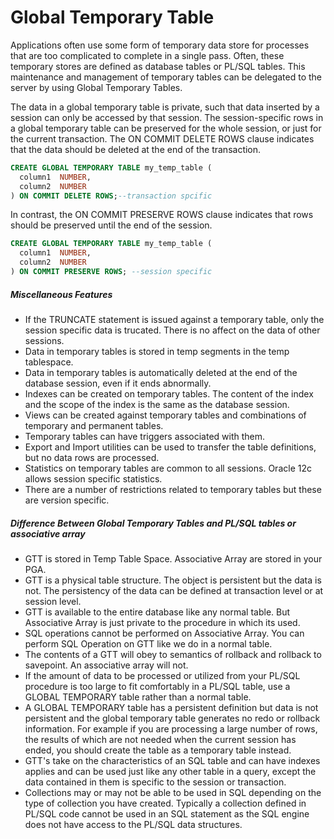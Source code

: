# Global Temporary Table

Applications often use some form of temporary data store for processes that are too complicated to complete in a single pass. Often, these temporary stores are defined as database tables or PL/SQL tables. This maintenance and management of temporary tables can be delegated to the server by using Global Temporary Tables.  

The data in a global temporary table is private, such that data inserted by a session can only be accessed by that session. The session-specific rows in a global temporary table can be preserved for the whole session, or just for the current transaction. The ON COMMIT DELETE ROWS clause indicates that the data should be deleted at the end of the transaction.  
```sql
CREATE GLOBAL TEMPORARY TABLE my_temp_table (
  column1  NUMBER,
  column2  NUMBER
) ON COMMIT DELETE ROWS;--transaction spcific
```
In contrast, the ON COMMIT PRESERVE ROWS clause indicates that rows should be preserved until the end of the session.
```sql
CREATE GLOBAL TEMPORARY TABLE my_temp_table (
  column1  NUMBER,
  column2  NUMBER
) ON COMMIT PRESERVE ROWS; --session specific
```
##### Miscellaneous Features

* If the TRUNCATE statement is issued against a temporary table, only the session specific data is trucated. There is no affect on the data of other sessions.
* Data in temporary tables is stored in temp segments in the temp tablespace.
* Data in temporary tables is automatically deleted at the end of the database session, even if it ends abnormally.
* Indexes can be created on temporary tables. The content of the index and the scope of the index is the same as the database session.
* Views can be created against temporary tables and combinations of temporary and permanent tables.
* Temporary tables can have triggers associated with them.
* Export and Import utilities can be used to transfer the table definitions, but no data rows are processed.
* Statistics on temporary tables are common to all sessions. Oracle 12c allows session specific statistics.
* There are a number of restrictions related to temporary tables but these are version specific.

##### Difference Between Global Temporary Tables and PL/SQL tables or associative array

* GTT is stored in Temp Table Space. Associative Array are stored in your PGA. 
* GTT is a physical table structure. The object is persistent but the data is not. The persistency of the data can be defined at transaction level or at session level.
* GTT is available to the entire database like any normal table. But Associative Array is just private to the procedure in which its used. 
* SQL operations cannot be performed on Associative Array. You can perform SQL Operation on GTT like we do in a normal table.
* The contents of a GTT will obey to semantics of rollback and rollback to savepoint. An associative array will not.
* If the amount of data to be processed or utilized from your PL/SQL procedure is too large to fit comfortably in a PL/SQL table, use a GLOBAL TEMPORARY table rather than a normal table. 
* A GLOBAL TEMPORARY table has a persistent definition but data is not persistent and the global temporary table generates no redo or rollback information. For example if you are processing a large number of rows, the results of which are not needed when the current session has ended, you should create the table as a temporary table instead.
* GTT's take on the characteristics of an SQL table and can have indexes applies and can be used just like any other table in a query, except the data contained in them is specific to the session or transaction.
* Collections may or may not be able to be used in SQL depending on the type of collection you have created. Typically a collection defined in PL/SQL code cannot be used in an SQL statement as the SQL engine does not have access to the PL/SQL data structures.
